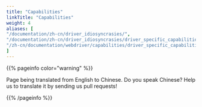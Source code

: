 ```yaml
---
title: "Capabilities"
linkTitle: "Capabilities"
weight: 4
aliases: [
"/documentation/zh-cn/driver_idiosyncrasies/",
"/documentation/zh-cn/driver_idiosyncrasies/driver_specific_capabilities/",
"/zh-cn/documentation/webdriver/capabilities/driver_specific_capabilities/"
]
---
```


{{% pageinfo color="warning" %}}
<p class="lead">
   <i class="fas fa-language display-4"></i> 
   Page being translated from 
   English to Chinese. Do you speak Chinese? Help us to translate
   it by sending us pull requests!
</p>
{{% /pageinfo %}}
